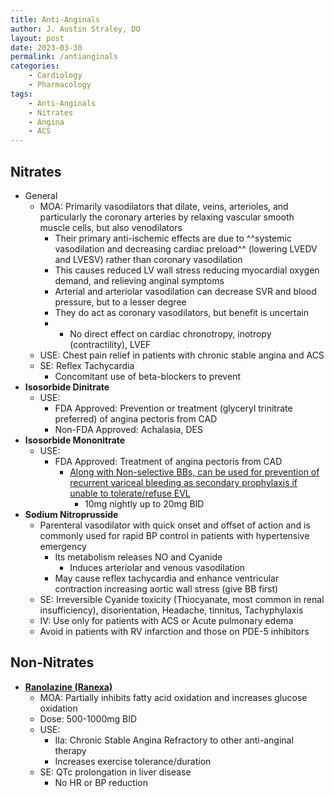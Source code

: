 ```yaml
---
title: Anti-Anginals
author: J. Austin Straley, DO
layout: post
date: 2023-03-30
permalink: /antianginals
categories:
    - Cardiology
    - Pharmacology
tags:
    - Anti-Anginals
    - Nitrates
    - Angina
    - ACS
---
```


## Nitrates

- General
    - MOA: Primarily vasodilators that dilate, veins, arterioles, and particularly the coronary arteries by relaxing vascular smooth muscle cells, but also venodilators
        - Their primary anti-ischemic effects are due to ^^systemic vasodilation and decreasing cardiac preload^^ (lowering LVEDV and LVESV) rather than coronary vasodilation
        - This causes reduced LV wall stress reducing myocardial oxygen demand, and relieving anginal symptoms
        - Arterial and arteriolar vasodilation can decrease SVR and blood pressure, but to a lesser degree
        - They do act as coronary vasodilators, but benefit is uncertain
        - - No direct effect on cardiac chronotropy, inotropy (contractility), LVEF
    - USE: Chest pain relief in patients with chronic stable angina and ACS
    - SE: Reflex Tachycardia
        - Concomitant use of beta-blockers to prevent
- **Isosorbide Dinitrate**
    - USE:
        - FDA Approved: Prevention or treatment (glyceryl trinitrate preferred) of angina pectoris from CAD
        - Non-FDA Approved: Achalasia, DES
- **Isosorbide Mononitrate**
    - USE:
        - FDA Approved: Treatment of angina pectoris from CAD
            - [Along with Non-selective BBs, can be used for prevention of recurrent variceal bleeding as secondary prophylaxis if unable to tolerate/refuse EVL][2]
                - 10mg nightly up to 20mg BID
- **Sodium Nitroprusside**
    - Parenteral vasodilator with quick onset and offset of action and is commonly used for rapid BP control in patients with hypertensive emergency
        - Its metabolism releases NO and Cyanide
            - Induces arteriolar and venous vasodilation
        - May cause reflex tachycardia and enhance ventricular contraction increasing aortic wall stress (give BB first)
    - SE: Irreversible Cyanide toxicity (Thiocyanate, most common in renal insufficiency), disorientation, Headache, tinnitus, Tachyphylaxis
    - IV: Use only for patients with ACS or Acute pulmonary edema
    - Avoid in patients with RV infarction and those on PDE-5 inhibitors

## Non-Nitrates

- **[Ranolazine (Ranexa)][1]**
    - MOA: Partially inhibits fatty acid oxidation and increases glucose oxidation
    - Dose: 500-1000mg BID
    - USE:
        - IIa: Chronic Stable Angina Refractory to other anti-anginal therapy
        - Increases exercise tolerance/duration
    - SE: QTc prolongation in liver disease
        - No HR or BP reduction

[1]: https://www.ahajournals.org/doi/10.1161/JAHA.116.003196
[2]: https://www.ncbi.nlm.nih.gov/pmc/articles/PMC3000670/
